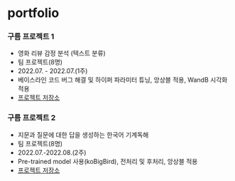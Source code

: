 # portfolio

### 구름 프로젝트 1
- 영화 리뷰 감정 분석 (텍스트 분류)
- 팀 프로젝트(8명)
- 2022.07. - 2022.07.(1주)
- 베이스라인 코드 버그 해결 및 하이퍼 파라미터 튜닝, 앙상블 적용, WandB 시각화 적용
- [프로젝트 저장소](https://github.com/SoyeonParkHi/Goorm-project1.git)

### 구름 프로젝트 2
- 지문과 질문에 대한 답을 생성하는 한국어 기계독해
- 팀 프로젝트(8명)
- 2022.07.-2022.08.(2주)
- Pre-trained model 사용(koBigBird), 전처리 및 후처리, 앙상블 적용
- [프로젝트 저장소](https://github.com/SoyeonParkHi/Goorm-project2.git)